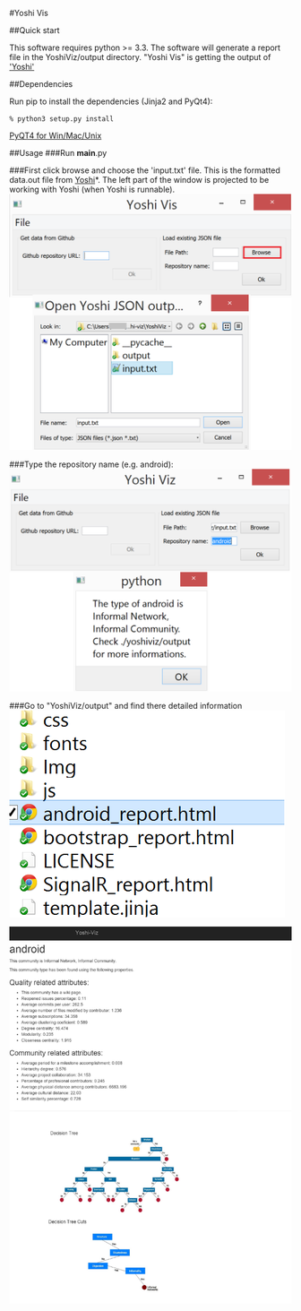 #Yoshi Vis

##Quick start

This software requires python >= 3.3. The software will generate a report file in the YoshiViz/output directory.
"Yoshi Vis" is getting the output of ['Yoshi'](https://github.com/maelstromdat/YOSHI)

##Dependencies

Run pip to install the dependencies (Jinja2 and PyQt4):

	% python3 setup.py install

[PyQT4 for Win/Mac/Unix](http://www.riverbankcomputing.com/software/pyqt/download)

##Usage
###Run __main__.py

###First click browse and choose the 'input.txt' file. 
This is the formatted data.out file from [Yoshi](https://github.com/maelstromdat/YOSHI)*. The left part of the window is projected to be working with Yoshi (when Yoshi is runnable).
![Yoshi Vis](https://raw.githubusercontent.com/NinjaTrappeur/yoshi-viz/master/YoshiViz/Documentation/Yoshi%20Vis%201.png "Browse the 'input.txt' file")

###Type the repository name (e.g. android):
![Yoshi Vis2](https://raw.githubusercontent.com/NinjaTrappeur/yoshi-viz/master/YoshiViz/Documentation/Yoshi%20Vis%202.png "Type the community")

###Go to "YoshiViz/output" and find there detailed information
![Yoshi Vis3](https://raw.githubusercontent.com/NinjaTrappeur/yoshi-viz/master/YoshiViz/Documentation/Yoshi%20Vis%203.png "Browse for more details")

![Yoshi Vis4](https://raw.githubusercontent.com/NinjaTrappeur/yoshi-viz/master/YoshiViz/Documentation/Yoshi%20Vis%204.png)
